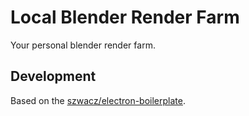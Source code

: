 Local Blender Render Farm
================

Your personal blender render farm.

Development
----------------
Based on the [szwacz/electron-boilerplate](https://github.com/szwacz/electron-boilerplate).

